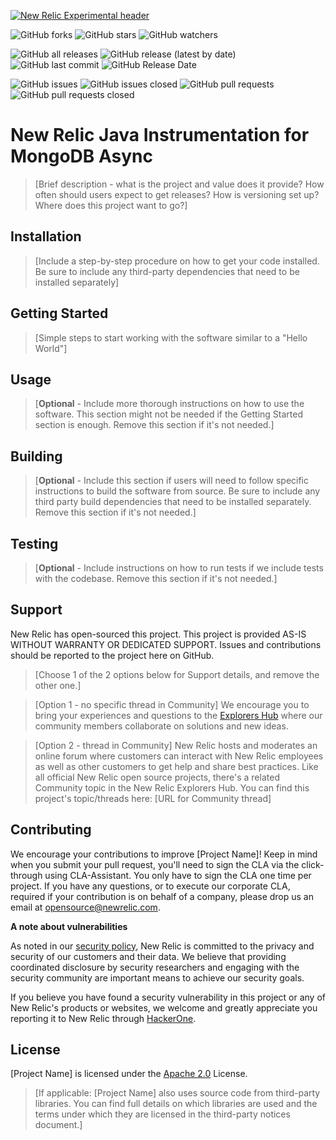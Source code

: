 [![New Relic Experimental header](https://github.com/newrelic/opensource-website/raw/main/src/images/categories/Experimental.png)](https://opensource.newrelic.com/oss-category/#new-relic-experimental)

![GitHub forks](https://img.shields.io/github/forks/newrelic-experimental/newrelic-java-mongo-async?style=social)
![GitHub stars](https://img.shields.io/github/stars/newrelic-experimental/newrelic-java-mongo-async?style=social)
![GitHub watchers](https://img.shields.io/github/watchers/newrelic-experimental/newrelic-java-mongo-async?style=social)

![GitHub all releases](https://img.shields.io/github/downloads/newrelic-experimental/newrelic-java-mongo-async/total)
![GitHub release (latest by date)](https://img.shields.io/github/v/release/newrelic-experimental/newrelic-java-mongo-async)
![GitHub last commit](https://img.shields.io/github/last-commit/newrelic-experimental/newrelic-java-mongo-async)
![GitHub Release Date](https://img.shields.io/github/release-date/newrelic-experimental/newrelic-java-mongo-async)


![GitHub issues](https://img.shields.io/github/issues/newrelic-experimental/newrelic-java-mongo-async)
![GitHub issues closed](https://img.shields.io/github/issues-closed/newrelic-experimental/newrelic-java-mongo-async)
![GitHub pull requests](https://img.shields.io/github/issues-pr/newrelic-experimental/newrelic-java-mongo-async)
![GitHub pull requests closed](https://img.shields.io/github/issues-pr-closed/newrelic-experimental/newrelic-java-mongo-async)


# New Relic Java Instrumentation for MongoDB Async

>[Brief description - what is the project and value does it provide? How often should users expect to get releases? How is versioning set up? Where does this project want to go?]

## Installation

> [Include a step-by-step procedure on how to get your code installed. Be sure to include any third-party dependencies that need to be installed separately]

## Getting Started

>[Simple steps to start working with the software similar to a "Hello World"]

## Usage

>[**Optional** - Include more thorough instructions on how to use the software. This section might not be needed if the Getting Started section is enough. Remove this section if it's not needed.]

## Building

>[**Optional** - Include this section if users will need to follow specific instructions to build the software from source. Be sure to include any third party build dependencies that need to be installed separately. Remove this section if it's not needed.]

## Testing

>[**Optional** - Include instructions on how to run tests if we include tests with the codebase. Remove this section if it's not needed.]

## Support

New Relic has open-sourced this project. This project is provided AS-IS WITHOUT WARRANTY OR DEDICATED SUPPORT. Issues and contributions should be reported to the project here on GitHub.

>[Choose 1 of the 2 options below for Support details, and remove the other one.]

>[Option 1 - no specific thread in Community]
>We encourage you to bring your experiences and questions to the [Explorers Hub](https://discuss.newrelic.com) where our community members collaborate on solutions and new ideas.

>[Option 2 - thread in Community]
>New Relic hosts and moderates an online forum where customers can interact with New Relic employees as well as other customers to get help and share best practices. Like all official New Relic open source projects, there's a related Community topic in the New Relic Explorers Hub.
>You can find this project's topic/threads here: [URL for Community thread]

## Contributing

We encourage your contributions to improve [Project Name]! Keep in mind when you submit your pull request, you'll need to sign the CLA via the click-through using CLA-Assistant. You only have to sign the CLA one time per project. If you have any questions, or to execute our corporate CLA, required if your contribution is on behalf of a company, please drop us an email at opensource@newrelic.com.

**A note about vulnerabilities**

As noted in our [security policy](../../security/policy), New Relic is committed to the privacy and security of our customers and their data. We believe that providing coordinated disclosure by security researchers and engaging with the security community are important means to achieve our security goals.

If you believe you have found a security vulnerability in this project or any of New Relic's products or websites, we welcome and greatly appreciate you reporting it to New Relic through [HackerOne](https://hackerone.com/newrelic).

## License

[Project Name] is licensed under the [Apache 2.0](http://apache.org/licenses/LICENSE-2.0.txt) License.

>[If applicable: [Project Name] also uses source code from third-party libraries. You can find full details on which libraries are used and the terms under which they are licensed in the third-party notices document.]
